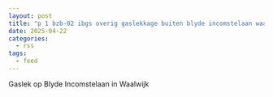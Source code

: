 ```yaml
---
layout: post
title: "p 1 bzb-02 ibgs overig gaslekkage buiten blyde incomstelaan waalwijk 207093 207131"
date: 2025-04-22
categories: 
  - rss
tags: 
  - feed
---
```


Gaslek op Blyde Incomstelaan in Waalwijk

